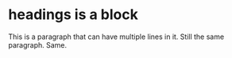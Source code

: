 # headings is a block

This is a paragraph that can have multiple lines in it.
Still the same paragraph.
Same.